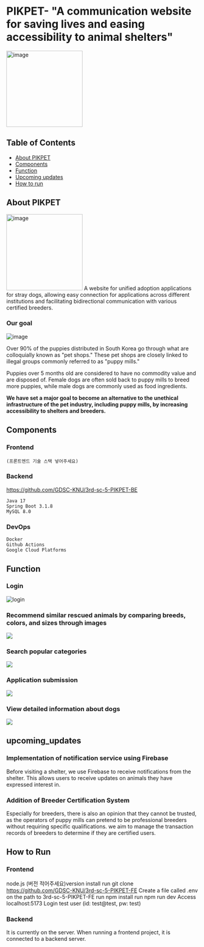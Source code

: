 # PIKPET- "A communication website for saving lives and easing accessibility to animal shelters"
<img width="200" alt="image" src="https://velog.velcdn.com/images/yooonwodyd/post/0c3dce86-1598-42fa-a099-4a795e75a08b/image.png">


## Table of Contents
- [About PIKPET](#About_PIKPET)
- [Components](#components)
- [Function](#function)
- [Upcoming updates](#upcoming_updates)
- [How to run](#How_to_run)

## About PIKPET
<img width="200" alt="image" src="https://velog.velcdn.com/images/yooonwodyd/post/f0cb98b8-69ec-4e84-879b-275e8ae7e675/image.png">
A website for unified adoption applications for stray dogs, allowing easy connection for applications across different institutions and facilitating bidirectional communication with various certified breeders.

### Our goal
![image](https://github.com/GDSC-KNU/3rd-sc-5-PIKPET-BE/assets/112597963/58a7eb89-8ccc-4af3-9e7e-782b5b65e8ee)

Over 90% of the puppies distributed in South Korea go through what are colloquially known as "pet shops." These pet shops are closely linked to illegal groups commonly referred to as "puppy mills."

Puppies over 5 months old are considered to have no commodity value and are disposed of. Female dogs are often sold back to puppy mills to breed more puppies, while male dogs are commonly used as food ingredients.

**We have set a major goal to become an alternative to the unethical infrastructure of the pet industry, including puppy mills, by increasing accessibility to shelters and breeders.**


## Components
### Frontend
```
(프론트엔드 기술 스택 넣어주세요)
```

### Backend
https://github.com/GDSC-KNU/3rd-sc-5-PIKPET-BE
```
Java 17
Spring Boot 3.1.8
MySQL 8.0
```

### DevOps
```
Docker
Github Actions
Google Cloud Platforms
```


## Function
### Login
![login](https://velog.velcdn.com/images/yooonwodyd/post/f8b40454-f090-46f8-9407-15b1ad76a269/image.gif)
### Recommend similar rescued animals by comparing breeds, colors, and sizes through images
![](https://velog.velcdn.com/images/yooonwodyd/post/66e7b2f3-ce2b-457f-bdc4-36ae26f65d39/image.gif)
### Search popular categories
![](https://velog.velcdn.com/images/yooonwodyd/post/21489601-ebff-453e-b051-21f1a569e83c/image.gif)
### Application submission
![](https://velog.velcdn.com/images/yooonwodyd/post/570f01f5-10e3-4974-8769-4356ed22c739/image.gif)
### View detailed information about dogs
![](https://velog.velcdn.com/images/yooonwodyd/post/df815d40-2583-4fc1-b85f-be4bb73ab5b6/image.gif)


## upcoming_updates
### Implementation of notification service using Firebase
Before visiting a shelter, we use Firebase to receive notifications from the shelter. This allows users to receive updates on animals they have expressed interest in.
### Addition of Breeder Certification System
Especially for breeders, there is also an opinion that they cannot be trusted, as the operators of puppy mills can pretend to be professional breeders without requiring specific qualifications.
we aim to manage the transaction records of breeders to determine if they are certified users.





## How to Run
### Frontend
node.js (버전 적어주세요)version install
run git clone https://github.com/GDSC-KNU/3rd-sc-5-PIKPET-FE
Create a file called .env on the path to 3rd-sc-5-PIKPET-FE
run npm install
run npm run dev
Access localhost:5173
Login test user (id: test@test, pw: test)
### Backend
It is currently on the server. When running a frontend project, it is connected to a backend server.
